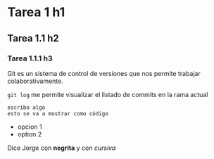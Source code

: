 # Tarea 1 h1

## Tarea 1.1 h2

### Tarea 1.1.1 h3

Git es un sistema de control de versiones que nos permite trabajar colaborativamente.

`git log` me permite visualizar el listado de commits en la rama actual

```
escribo algo
esto se va a mostrar como código
```

- opcion 1
- option 2

Dice Jorge con **negrita** y con _cursiva_
